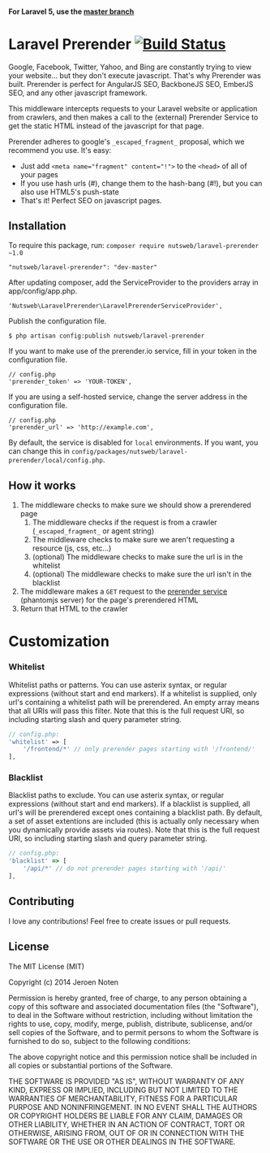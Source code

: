 #### For Laravel 5, use the [master branch](https://github.com/JeroenNoten/Laravel-Prerender)

Laravel Prerender [![Build Status](https://travis-ci.org/JeroenNoten/Laravel-Prerender.svg?branch=master)](https://travis-ci.org/JeroenNoten/Laravel-Prerender)
=========================== 

Google, Facebook, Twitter, Yahoo, and Bing are constantly trying to view your website... but they don't execute javascript. That's why Prerender was built. Prerender is perfect for AngularJS SEO, BackboneJS SEO, EmberJS SEO, and any other javascript framework.

This middleware intercepts requests to your Laravel website or application from crawlers, and then makes a call to the (external) Prerender Service to get the static HTML instead of the javascript for that page.

Prerender adheres to google's `_escaped_fragment_` proposal, which we recommend you use. It's easy:
- Just add `<meta name="fragment" content="!">` to the `<head>` of all of your pages
- If you use hash urls (#), change them to the hash-bang (#!), but you can also use HTML5's push-state
- That's it! Perfect SEO on javascript pages.

## Installation

To require this package, run: `composer require nutsweb/laravel-prerender ~1.0`

    "nutsweb/laravel-prerender": "dev-master"

After updating composer, add the ServiceProvider to the providers array in app/config/app.php.

    'Nutsweb\LaravelPrerender\LaravelPrerenderServiceProvider',

Publish the configuration file.

    $ php artisan config:publish nutsweb/laravel-prerender

If you want to make use of the prerender.io service, fill in your token in the configuration file.
    
    // config.php
    'prerender_token' => 'YOUR-TOKEN',
    
If you are using a self-hosted service, change the server address in the configuration file.

    // config.php
    'prerender_url' => 'http://example.com',

By default, the service is disabled for `local` environments. If you want, you can change this in `config/packages/nutsweb/laravel-prerender/local/config.php`.

## How it works
1. The middleware checks to make sure we should show a prerendered page
	1. The middleware checks if the request is from a crawler (`_escaped_fragment_` or agent string)
	2. The middleware checks to make sure we aren't requesting a resource (js, css, etc...)
	3. (optional) The middleware checks to make sure the url is in the whitelist
	4. (optional) The middleware checks to make sure the url isn't in the blacklist
2. The middleware makes a `GET` request to the [prerender service](https://github.com/prerender/prerender) (phantomjs server) for the page's prerendered HTML
3. Return that HTML to the crawler

# Customization

### Whitelist

Whitelist paths or patterns. You can use asterix syntax, or regular expressions (without start and end markers).
If a whitelist is supplied, only url's containing a whitelist path will be prerendered.
An empty array means that all URIs will pass this filter.
Note that this is the full request URI, so including starting slash and query parameter string.

```php
// config.php:
'whitelist' => [
    '/frontend/*' // only prerender pages starting with '/frontend/'
],
```

### Blacklist

Blacklist paths to exclude. You can use asterix syntax, or regular expressions (without start and end markers).
If a blacklist is supplied, all url's will be prerendered except ones containing a blacklist path.
By default, a set of asset extentions are included (this is actually only necessary when you dynamically provide assets via routes).
Note that this is the full request URI, so including starting slash and query parameter string.

```js
// config.php:
'blacklist' => [
    '/api/*' // do not prerender pages starting with '/api/'
],
```

## Contributing

I love any contributions! Feel free to create issues or pull requests.

## License

The MIT License (MIT)

Copyright (c) 2014 Jeroen Noten

Permission is hereby granted, free of charge, to any person obtaining a copy
of this software and associated documentation files (the "Software"), to deal
in the Software without restriction, including without limitation the rights
to use, copy, modify, merge, publish, distribute, sublicense, and/or sell
copies of the Software, and to permit persons to whom the Software is
furnished to do so, subject to the following conditions:

The above copyright notice and this permission notice shall be included in
all copies or substantial portions of the Software.

THE SOFTWARE IS PROVIDED "AS IS", WITHOUT WARRANTY OF ANY KIND, EXPRESS OR
IMPLIED, INCLUDING BUT NOT LIMITED TO THE WARRANTIES OF MERCHANTABILITY,
FITNESS FOR A PARTICULAR PURPOSE AND NONINFRINGEMENT. IN NO EVENT SHALL THE
AUTHORS OR COPYRIGHT HOLDERS BE LIABLE FOR ANY CLAIM, DAMAGES OR OTHER
LIABILITY, WHETHER IN AN ACTION OF CONTRACT, TORT OR OTHERWISE, ARISING FROM,
OUT OF OR IN CONNECTION WITH THE SOFTWARE OR THE USE OR OTHER DEALINGS IN
THE SOFTWARE.
